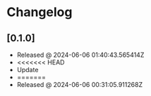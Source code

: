 # Changelog

## [0.1.0]

- Released @ 2024-06-06 01:40:43.565414Z
- <<<<<<< HEAD
- Update
- =======
- Released @ 2024-06-06 00:31:05.911268Z
